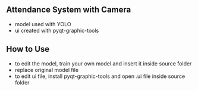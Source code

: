 ## Attendance System with Camera
- model used with YOLO
- ui created with pyqt-graphic-tools

## How to Use
- to edit the model, train your own model and insert it inside source folder
- replace original model file
- to edit ui file, install pyqt-graphic-tools and open .ui file inside source folder
